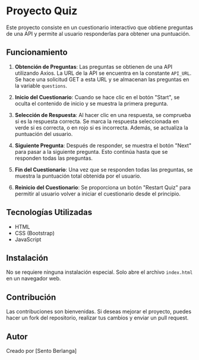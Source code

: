 # Proyecto Quiz

Este proyecto consiste en un cuestionario interactivo que obtiene preguntas de una API y permite al usuario responderlas para obtener una puntuación.

## Funcionamiento

1. **Obtención de Preguntas**: Las preguntas se obtienen de una API utilizando Axios. La URL de la API se encuentra en la constante `API_URL`. Se hace una solicitud GET a esta URL y se almacenan las preguntas en la variable `questions`.

2. **Inicio del Cuestionario**: Cuando se hace clic en el botón "Start", se oculta el contenido de inicio y se muestra la primera pregunta.

3. **Selección de Respuesta**: Al hacer clic en una respuesta, se comprueba si es la respuesta correcta. Se marca la respuesta seleccionada en verde si es correcta, o en rojo si es incorrecta. Además, se actualiza la puntuación del usuario.

4. **Siguiente Pregunta**: Después de responder, se muestra el botón "Next" para pasar a la siguiente pregunta. Esto continúa hasta que se responden todas las preguntas.

5. **Fin del Cuestionario**: Una vez que se responden todas las preguntas, se muestra la puntuación total obtenida por el usuario.

6. **Reinicio del Cuestionario**: Se proporciona un botón "Restart Quiz" para permitir al usuario volver a iniciar el cuestionario desde el principio.

## Tecnologías Utilizadas

- HTML
- CSS (Bootstrap)
- JavaScript

## Instalación

No se requiere ninguna instalación especial. Solo abre el archivo `index.html` en un navegador web.

## Contribución

Las contribuciones son bienvenidas. Si deseas mejorar el proyecto, puedes hacer un fork del repositorio, realizar tus cambios y enviar un pull request.

## Autor

Creado por [Sento Berlanga]
